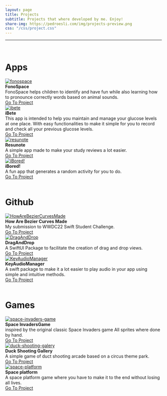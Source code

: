 ```yaml
---
layout: page
title: Projects
subtitle: Projects that where developed by me. Enjoy!
share-img: https://pedroesli.com/img/projects-preview.png
css: "/css/project.css"
---
```


---
<br>
<h1>Apps</h1>

<div class = "row">
  <div class="col-md-4">
    <a href="https://apple.co/3kkiOto"><img class="image-frame" src="/img/projects/fonospace.png" alt="fonospace"></a>
  </div>
  <div class="col-md-8">
    <div><b>FonoSpace</b><br>FonoSpace helps children to identify and have fun while also learning how to pronounce correctly words based on animal sounds.</div>
    <div class="bottom"><a href="https://apple.co/3kkiOto" class="btn btn-primary btn-sm" role="button">Go To Project</a></div>
  </div>
</div>

<div class = "row">
  <div class="col-md-4">
    <a href="https://apps.apple.com/br/app/ibete/id1588795542"><img class="image-frame" src="/img/projects/ibete.png" alt="ibete"></a>
  </div>
  <div class="col-md-8">
    <div><b>iBete</b><br>This app is intended to help you maintain and manage your glucose levels at one place. With easy functionalities to make it simple for you to record and check all your previous glucose levels.</div>
    <div class="bottom"><a href="https://apps.apple.com/br/app/ibete/id1588795542" class="btn btn-primary btn-sm" role="button">Go To Project</a></div>
  </div>
</div>

<div class = "row">
  <div class="col-md-4">
    <a href="https://apps.apple.com/br/app/resunote/id1578935360"><img class="image-frame" src="/img/projects/resunote.png" alt="resunote"></a>
  </div>
  <div class="col-md-8">
    <div><b>Resunote</b><br>A simple app made to make your study reviews a lot easier.</div>
    <div class="bottom"><a href="https://apps.apple.com/br/app/resunote/id1578935360" class="btn btn-primary btn-sm" role="button">Go To Project</a></div>
  </div>
</div>

<div class = "row">
  <div class="col-md-4">
    <a href="https://apps.apple.com/br/app/ibored/id1584402111?l=en"><img class="image-frame" src="/img/projects/ibored.png" alt="iBored!"></a>
  </div>
  <div class="col-md-8">
    <div><b>iBored!</b><br>A fun app that generates a random activity for you to do.</div>
    <div class="bottom"><a href="https://apps.apple.com/br/app/ibored/id1584402111?l=en" class="btn btn-primary btn-sm" role="button">Go To Project</a></div>
  </div>
</div>

<br>
<h1>Github</h1>

<div class = "row">
  <div class="col-md-4">
    <a href="https://github.com/pedroesli/HowAreBezierCurvesMadeStudentChallenge"><img class="image-frame" src="/img/projects/bezier-logo.png" alt="HowAreBezierCurvesMade"></a>
  </div>
  <div class="col-md-8">
    <div><b>How Are Bezier Curves Made</b><br>My submission to WWDC22 Swift Student Challenge.</div>
    <div class="bottom"><a href="https://github.com/pedroesli/HowAreBezierCurvesMadeStudentChallenge" class="btn btn-primary btn-sm" role="button">Go To Project</a></div>
  </div>
</div>

<div class = "row">
  <div class="col-md-4">
    <a href="https://github.com/pedroesli/DragAndDrop"><img class="image-frame" src="/img/projects/github-logo.png" alt="DragAndDrop"></a>
  </div>
  <div class="col-md-8">
    <div><b>DragAndDrop</b><br>A SwiftUI Package to facilitate the creation of drag and drop views.</div>
    <div class="bottom"><a href="https://github.com/pedroesli/DragAndDrop" class="btn btn-primary btn-sm" role="button">Go To Project</a></div>
  </div>
</div>

<div class = "row">
  <div class="col-md-4">
    <a href="https://github.com/pedroesli/KeyAudioManager"><img class="image-frame" src="/img/projects/github-logo.png" alt="KeyAudioManager"></a>
  </div>
  <div class="col-md-8">
    <div><b>KeyAudioManager</b><br>A swift package to make it a lot easier to play audio in your app using simple and intuitive methods.</div>
    <div class="bottom"><a href="https://github.com/pedroesli/KeyAudioManager" class="btn btn-primary btn-sm" role="button">Go To Project</a></div>
  </div>
</div>

<br>
<h1>Games</h1>

<div class = "row">
  <div class="col-md-4">
    <a href="https://pedroesli.itch.io/space-invaders"><img class="image-frame" src="/img/projects/space-invaders-game.png" alt="space-invaders-game"></a>
  </div>
  <div class="col-md-8">
    <div><b>Space InvadersGame</b><br>inspired by the original classic Space Invaders game All sprites where done by hand.</div>
    <div class="bottom"><a href="https://pedroesli.itch.io/space-invaders" class="btn btn-primary btn-sm" role="button">Go To Project</a></div>
  </div>
</div>

<div class = "row">
  <div class="col-md-4">
    <a href="https://pedroesli.itch.io/duck-shooting-galery"><img class="image-frame" src="/img/projects/duck-shooting-galery.png" alt="duck-shooting-galery"></a>
  </div>
  <div class="col-md-8">
    <div><b>Duck Shooting Gallery</b><br>A simple game of duct shooting arcade based on a circus theme park.</div>
    <div class="bottom"><a href="https://pedroesli.itch.io/duck-shooting-galery" class="btn btn-primary btn-sm" role="button">Go To Project</a></div>
  </div>
</div>

<div class = "row">
  <div class="col-md-4" >
    <a href="https://pedroesli.itch.io/space-platform"><img class="image-frame" src="/img/projects/space-platform.png" alt="space-platform"></a>
  </div>
  <div class="col-md-8">
    <div><b>Space platform</b><br>A space platform game where you have to make it to the end without losing all lives.</div>
    <div class="bottom"><a href="https://pedroesli.itch.io/space-platform" class="btn btn-primary btn-sm" role="button">Go To Project</a></div>
  </div>
</div>

